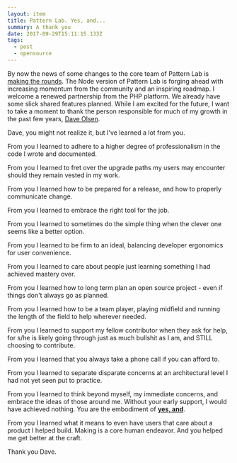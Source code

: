 ```yaml
---
layout: item
title: Pattern Lab. Yes, and...
summary: A thank you
date: 2017-09-29T15:11:15.133Z
tags:
  - post
  - opensource
---
```

By now the news of some changes to the core team of Pattern Lab is [making the rounds](http://bradfrost.com/blog/post/whats-next-for-pattern-lab/ "‌"). The Node version of Pattern Lab is forging ahead with increasing momentum from the community and an inspiring roadmap. I welcome a renewed partnership from the PHP platform. We already have some slick shared features planned. While I am excited for the future, I want to take a moment to thank the person responsible for much of my growth in the past few years, [Dave Olsen](https://twitter.com/dmolsen "‌").

Dave, you might not realize it, but I've learned a lot from you.

From you I learned to adhere to a higher degree of professionalism in the code I wrote and documented.

From you I learned to fret over the upgrade paths my users may encounter should they remain vested in my work.

From you I learned how to be prepared for a release, and how to properly communicate change.

From you I learned to embrace the right tool for the job.

From you I learned to sometimes do the simple thing when the clever one seems like a better option.

From you I learned to be firm to an ideal, balancing developer ergonomics for user convenience.

From you I learned to care about people just learning something I had achieved mastery over.

From you I learned how to long term plan an open source project - even if things don't always go as planned.

From you I learned how to be a team player, playing midfield and running the length of the field to help wherever needed.

From you I learned to support my fellow contributor when they ask for help, for s/he is likely going through just as much bullshit as I am, and STILL choosing to contribute.

From you I learned that you always take a phone call if you can afford to.

From you I learned to separate disparate concerns at an architectural level I had not yet seen put to practice.

From you I learned to think beyond myself, my immediate concerns, and embrace the ideas of those around me. Without your early support, I would have achieved nothing. You are the embodiment of [**yes, and**](https://en.wikipedia.org/wiki/Yes,_and... "‌").

From you I learned what it means to even have users that care about a product I helped build. Making is a core human endeavor. And you helped me get better at the craft.

Thank you Dave.